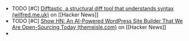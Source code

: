 - TODO [#C] [Difftastic, a structural diff tool that understands syntax (wilfred.me.uk)](https://news.ycombinator.com/item?id=39778412) on [[Hacker News]]
- TODO [#C] [Show HN: An AI-Powered WordPress Site Builder That We Are Open-Sourcing Today (themeisle.com)](https://news.ycombinator.com/item?id=39777528) on [[Hacker News]]
-
